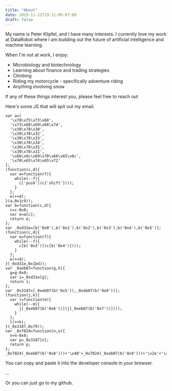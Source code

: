 ```yaml
---
title: "About"
date: 2019-11-22T19:11:09-07:00
draft: false
---
```


My name is Peter Klipfel, and I have many interests. I currently love my work at DataRobot where I am building out the future of artificial intelligence and machine learning.

When I'm not at work, I enjoy:
* Microbiology and biotechnology
* Learning about finance and trading strategies
* Climbing
* Riding my motorcycle - specifically adventure riding
* Anything involving snow

If any of these things interest you, please feel free to reach out

Here's some JS that will spit out my email.

```
var a=[
  '\x70\x75\x73\x68',
  '\x73\x68\x69\x66\x74',
  '\x30\x78\x30',
  '\x30\x78\x32',
  '\x30\x78\x33',
  '\x30\x78\x34',
  '\x30\x78\x35',
  '\x30\x78\x31',
  '\x6b\x6c\x69\x70\x66\x65\x6c',
  '\x70\x65\x74\x65\x72'
];
(function(c,d){
  var e=function(f){
    while(--f){
      c['push'](c['shift']());
    }
  };
  e(++d);
}(a,0x1c9));
var b=function(c,d){
  c=c-0x0;
  var e=a[c];
  return e;
};
var _0xd31e=[b('0x0'),b('0x1'),b('0x2'),b('0x3'),b('0x4'),b('0x5')];
(function(c,d){
  var e=function(f){
    while(--f){
      c[b('0x3')](c[b('0x4')]());
    }
  };
  e(++d);
}(_0xd31e,0x1bd));
var _0xeb07=function(g,h){
  g=g-0x0;
  var i=_0xd31e[g];
  return i;
};
var _0x3187=[_0xeb07(b('0x5')),_0xeb07(b('0x0'))];
(function(j,k){
  var l=function(m){
    while(--m){
      j[_0xeb07(b('0x6'))](j[_0xeb07(b('0x7'))]());
    }
  };
  l(++k);
}(_0x3187,0x79));
var _0x7024=function(n,o){
  n=n-0x0;
  var p=_0x3187[n];
  return p;
};
_0x7024(_0xeb07(b('0x8')))+'\x40'+_0x7024(_0xeb07(b('0x9')))+'\x2e'+'\x6d\x65';
```

You can copy and paste it into the developer console in your browser.

...

Or you can just go to my github.

